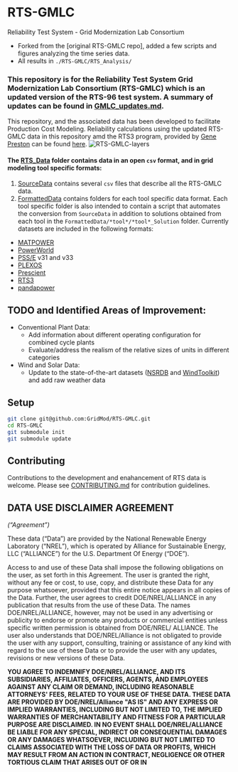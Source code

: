 # RTS-GMLC
Reliability Test System - Grid Modernization Lab Consortium 

- Forked from the [original RTS-GMLC repo], added a few scripts and figures analyzing the time series data.
- All results in `./RTS-GMLC/RTS_Analysis/`

### This repository is for the Reliability Test System Grid Modernization Lab Consortium (RTS-GMLC) which is an updated version of the RTS-96 test system. A summary of updates can be found in [GMLC_updates.md](https://github.com/GridMod/RTS-GMLC/blob/master/RTS-GMLC_updates.md).
This repository, and the associated data has been developed to facilitate Production Cost Modeling. Reliability calculations using the updated RTS-GMLC data in this repository amd the RTS3 program, provided by [Gene Preston](http:/egpreston.com) can be found [here](http://egpreston.com/NEWRTS.zip).
![RTS-GMLC-layers](https://github.com/GridMod/RTS-GMLC/blob/master/rts_layers.png)

#### The [RTS_Data](https://github.com/GridMod/RTS-GMLC/tree/master/RTS_Data) folder contains data in an open `csv` format, and in grid modeling tool specific formats: 

1. [SourceData](https://github.com/GridMod/RTS-GMLC/tree/master/RTS_Data/SourceData) contains several `csv` files that describe all the RTS-GMLC data.
2. [FormattedData](https://github.com/GridMod/RTS-GMLC/tree/master/RTS_Data/FormattedData) contains folders for each tool specific data format. Each tool specific folder is also intended to contain a script that automates the conversion from `SourceData` in addition to solutions obtained from each tool in the `FormattedData/*tool*/*tool*_Solution` folder. Currently datasets are included in the following formats:
 - [MATPOWER](http://www.pserc.cornell.edu/matpower/)
 - [PowerWorld](https://www.powerworld.com/)
 - [PSS/E](https://www.siemens.com/global/en/home/products/energy/services/transmission-distribution-smart-grid/consulting-and-planning/pss-software/pss-e.html) v31 and v33
 - [PLEXOS](https://energyexemplar.com/)
 - [Prescient](https://energy.sandia.gov/tag/prescient/)
 - [RTS3](http://egpreston.com/)
 - [pandapower](http://www.pandapower.org)

## TODO and Identified Areas of Improvement:
 - Conventional Plant Data:
   - Add information about different operating configuration for combined cycle plants
   - Evaluate/address the realism of the relative sizes of units in different categories
 - Wind and Solar Data:
   - Update to the state-of-the-art datasets ([NSRDB](https://nsrdb.nrel.gov/) and [WindToolkit](https://www.nrel.gov/grid/wind-toolkit.html)) and add raw weather data


## Setup
```bash
git clone git@github.com:GridMod/RTS-GMLC.git
cd RTS-GMLC
git submodule init
git submodule update
```

## Contributing

Contributions to the development and enahancement of RTS data is welcome. Please see [CONTRIBUTING.md](https://github.com/GridMod/RTS-GMLC/blob/master/CONTRIBUTING.md) for contribution guidelines.

## DATA USE DISCLAIMER AGREEMENT
*(“Agreement”)*

These data (“Data”) are provided by the National Renewable Energy Laboratory (“NREL”), which is operated by Alliance for Sustainable Energy, LLC (“ALLIANCE”) for the U.S. Department Of Energy (“DOE”).

Access to and use of these Data shall impose the following obligations on the user, as set forth in this Agreement.  The user is granted the right, without any fee or cost, to use, copy, and distribute these Data for any purpose whatsoever, provided that this entire notice appears in all copies of the Data.  Further, the user agrees to credit DOE/NREL/ALLIANCE in any publication that results from the use of these Data.  The names DOE/NREL/ALLIANCE, however, may not be used in any advertising or publicity to endorse or promote any products or commercial entities unless specific written permission is obtained from DOE/NREL/ ALLIANCE.  The user also understands that DOE/NREL/Alliance is not obligated to provide the user with any support, consulting, training or assistance of any kind with regard to the use of these Data or to provide the user with any updates, revisions or new versions of these Data.

**YOU AGREE TO INDEMNIFY DOE/NREL/ALLIANCE, AND ITS SUBSIDIARIES, AFFILIATES, OFFICERS, AGENTS, AND EMPLOYEES AGAINST ANY CLAIM OR DEMAND, INCLUDING REASONABLE ATTORNEYS' FEES, RELATED TO YOUR USE OF THESE DATA.  THESE DATA ARE PROVIDED BY DOE/NREL/Alliance "AS IS" AND ANY EXPRESS OR IMPLIED WARRANTIES, INCLUDING BUT NOT LIMITED TO, THE IMPLIED WARRANTIES OF MERCHANTABILITY AND FITNESS FOR A PARTICULAR PURPOSE ARE DISCLAIMED.  IN NO EVENT SHALL DOE/NREL/ALLIANCE BE LIABLE FOR ANY SPECIAL, INDIRECT OR CONSEQUENTIAL DAMAGES OR ANY DAMAGES WHATSOEVER, INCLUDING BUT NOT LIMITED TO CLAIMS ASSOCIATED WITH THE LOSS OF DATA OR PROFITS, WHICH MAY RESULT FROM AN ACTION IN CONTRACT, NEGLIGENCE OR OTHER TORTIOUS CLAIM THAT ARISES OUT OF OR IN**

